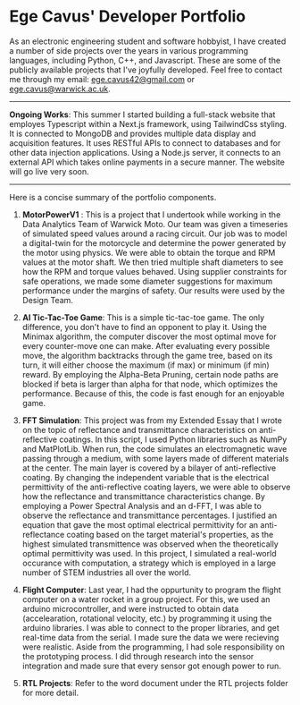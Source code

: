 # Ege Cavus' Developer Portfolio
As an electronic engineering student and software hobbyist, I have created a number of side projects over the years in various programming languages, including Python, C++, and Javascript. These are some of the publicly available projects that I've joyfully developed. Feel free to contact me through my email: ege.cavus42@gmail.com or ege.cavus@warwick.ac.uk.
___
**Ongoing Works**: This summer I started building a full-stack website that employes Typescript within a Next.js framework, using TailwindCss styling. It is connected to MongoDB and provides multiple data display and acquisition features. It uses RESTful APIs to connect to databases and for other data injection applications. Using a Node.js server, it connects to an external API which takes online payments in a secure manner. The website will go live very soon.
___
Here is a concise summary of the portfolio components.

1. **MotorPowerV1** : This is a project that I undertook while working in the Data Analytics Team of Warwick Moto. Our team was given a timeseries of simulated speed values around a racing circuit. Our job was to model a digital-twin for the motorcycle and determine the power generated by the motor using physics. We were able to obtain the torque and RPM values at the motor shaft. We then tried multiple shaft diameters to see how the RPM and torque values behaved. Using supplier constraints for safe operations, we made some diameter suggestions for maximum performance under the margins of safety. Our results were used by the Design Team.

2. **AI Tic-Tac-Toe Game**: This is a simple tic-tac-toe game. The only difference, you don't have to find an opponent to play it. Using the Minimax algorithm, the computer discover the most optimal move for every counter-move one can make. After evaluating every possible move, the algorithm backtracks through the game tree, based on its turn, it will either choose the maximum (if max) or minimum (if min) reward. By employing the Alpha-Beta Pruning, certain node paths are blocked if beta is larger than alpha for that node, which optimizes the performance. Because of this, the code is fast enough for an enjoyable game.

3. **FFT Simulation**: This project was from my Extended Essay that I wrote on the topic of reflectance and transmittance characteristics on anti-reflective coatings. In this script, I used Python libraries such as NumPy and MatPlotLib. When run, the code simulates an electromagnetic wave passing through a medium, with some layers made of different materials at the center. The main layer is covered by a bilayer of anti-reflective coating. By changing the independent variable that is the electrical permittivity of the anti-reflective coating layers, we were able to observe how the reflectance and transmittance characteristics change. By employing a Power Spectral Analysis and an d-FFT, I was able to observe the reflectance and transmittance percentages. I justified an equation that gave the most optimal electrical permittivity for an anti-reflectance coating based on the target material's properties, as the highest simulated transmittence was observed when the theoretically optimal permittivity was used. In this project, I simulated a real-world occurance with computation, a strategy which is employed in a large number of STEM industries all over the world.

4. **Flight Computer**: Last year, I had the oppurtunity to program the flight computer on a water rocket in a group project. For this, we used an arduino microcontroller, and were instructed to obtain data (accelearation, rotational velocity, etc.) by programming it using the arduino libraries. I was able to connect to the proper libraries, and get real-time data from the serial. I made sure the data we were recieving were realistic. Aside from the programming, I had sole responsibility on the prototyping process. I did through research into the sensor integration and made sure that every sensor got enough power to run.

5. **RTL Projects**: Refer to the word document under the RTL projects folder for more detail. 

